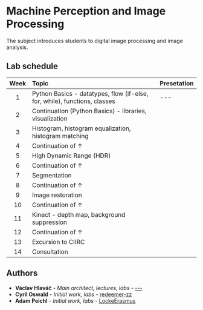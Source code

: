 # Machine Perception and Image Processing

The subject introduces students to digital image processing and image analysis. 


## Lab schedule

| Week | Topic        | Presetation  |
|:----:|:-------------|:-------------|
|  1   | Python Basics - datatypes, flow (if-else, for, while), functions, classes | --- |
|  2   | Continuation (Python Basics) - libraries, visualization | |
|  3   | Histogram, histogram equalization, histogram matching | |
|  4   | Continuation of ↑ | |
|  5   | High Dynamic Range (HDR) |  |
|  6   | Continuation of ↑ |  |
|  7   | Segmentation |  |
|  8   | Continuation of ↑ |  |
|  9   | Image restoration |  |
|  10  | Continuation of ↑ |  |
|  11  | Kinect - depth map, background suppression |  |
|  12  | Continuation of ↑ |  |
|  13  | Excursion to CIIRC |  |
|  14  | Consultation |  |




## Authors

* **Václav Hlaváč** - *Main architect, lectures, labs* - [---]()
* **Cyril Oswald** - *Initial work, labs* - [redeemer-zz](https://github.com/redeemer-zz)
* **Adam Peichl** - *Initial work, labs* - [LockeErasmus](https://github.com/LockeErasmus)








